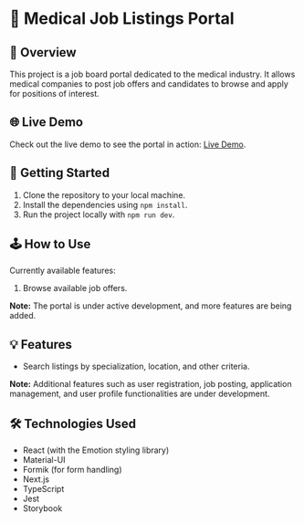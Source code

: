 # 🏥 Medical Job Listings Portal

## 🌟 Overview

This project is a job board portal dedicated to the medical industry. It allows medical companies to post job offers and candidates to browse and apply for positions of interest.

## 🌐 Live Demo

Check out the live demo to see the portal in action: [Live Demo](https://starlit-buttercream-1a7226.netlify.app/). 

## 🚀 Getting Started

1. Clone the repository to your local machine.
2. Install the dependencies using `npm install`.
3. Run the project locally with `npm run dev`.

## 🕹️ How to Use

Currently available features:
1. Browse available job offers.

**Note:** The portal is under active development, and more features are being added.

## 💡 Features

- Search listings by specialization, location, and other criteria.

**Note:** Additional features such as user registration, job posting, application management, and user profile functionalities are under development.

## 🛠️ Technologies Used

- React (with the Emotion styling library)
- Material-UI
- Formik (for form handling)
- Next.js
- TypeScript
- Jest
- Storybook